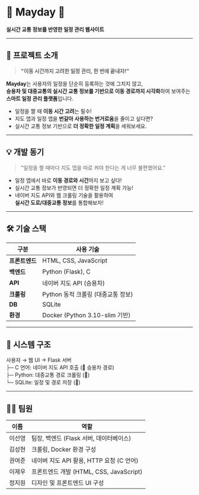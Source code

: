 # 🚌 Mayday 🚗

**실시간 교통 정보를 반영한 일정 관리 웹사이트**

---

## 📌 프로젝트 소개

> **"이동 시간까지 고려한 일정 관리, 한 번에 끝내자!"**

**Mayday**는 사용자의 일정을 단순히 등록하는 것에 그치지 않고,  
**승용차 및 대중교통의 실시간 교통 정보를 기반으로 이동 경로까지 시각화**하여 보여주는 **스마트 일정 관리 플랫폼**입니다.

- 일정을 짤 때 **이동 시간 고려**는 필수!
- 지도 앱과 일정 앱을 **번갈아 사용하는 번거로움**을 줄이고 싶다면?
- 실시간 교통 정보 기반으로 **더 정확한 일정 계획**을 세워보세요.

---

## 💡 개발 동기

> "일정을 짤 때마다 지도 앱을 따로 켜야 한다는 게 너무 불편했어요."

- 일정 앱에서 바로 **이동 경로와 시간**까지 보고 싶다!
- 실시간 교통 정보가 반영되면 더 정확한 일정 계획 가능!
- 네이버 지도 API와 웹 크롤링 기술을 활용하여  
  **실시간 도로/대중교통 정보**를 통합해보자!

---

## 🛠️ 기술 스택

| 구분        | 사용 기술 |
|-------------|-----------|
| **프론트엔드** | HTML, CSS, JavaScript |
| **백엔드**     | Python (Flask), C |
| **API**       | 네이버 지도 API (승용차) |
| **크롤링**     | Python 동적 크롤링 (대중교통 정보) |
| **DB**        | SQLite |
| **환경**      | Docker (Python 3.10-slim 기반) |

---

## 🔄 시스템 구조

사용자 → 웹 UI → Flask 서버 <br>
    ├─ C 언어: 네이버 지도 API 호출 (🚗 승용차 경로)  <br>
    ├─ Python: 대중교통 경로 크롤링 (🚌)  <br>
    └─ SQLite: 일정 및 경로 저장 (📅)  <br>
    
---

## 🙋‍♀️ 팀원 

| 이름     | 역할 |
|----------|------|
| 이선영   | 팀장, 백엔드 (Flask 서버, 데이터베이스) |
| 김성현   | 크롤링, Docker 환경 구성 |
| 권여준   | 네이버 지도 API 활용, HTTP 요청 (C 언어) |
| 이제우   | 프론트엔드 개발 (HTML, CSS, JavaScript) |
| 정지원   | 디자인 및 프론트엔드 UI 구성 |

